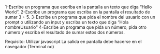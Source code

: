 1-Escribe un programa que escriba en la pantalla un texto que diga “Hello World”.
2-Escribe un programa que escriba en la pantalla el resultado de sumar 3 + 5.
3-Escribe un programa que pida el nombre del usuario con un prompt o utilizando un input y escriba un texto que diga “Hola nombreUsuario"
4-Escribe un programa que pida un número, pida otro número y escriba el resultado de sumar estos dos números.


Requisito:
Utilizar javascript
La salida en pantalla debe hacerse en el navegador (Terminal no)